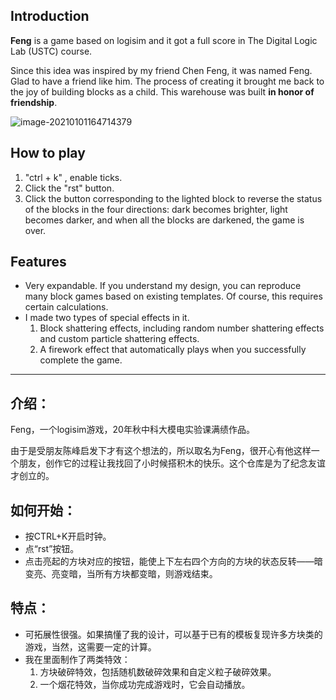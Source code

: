 ## Introduction

**Feng** is a game based on logisim and it got a full score in The Digital Logic Lab (USTC) course.

Since this idea was inspired by my friend Chen Feng, it was named Feng. Glad to have a friend like him. The process of creating it brought me back to the joy of building blocks as a child. This warehouse was built **in honor of friendship**.

![image-20210101164714379](D:\纸七\0.计算机\Github-Repositories\Feng\image-20210101164714379.png)

## How to play

1. "ctrl + k" ,  enable ticks.
2. Click the "rst" button.
2. Click the button corresponding to the lighted block to reverse the status of the blocks in the four directions: dark becomes brighter, light becomes darker, and when all the blocks are darkened, the game is over.

## Features

- Very expandable. If you understand my design, you can reproduce many block games based on existing templates. Of course, this requires certain calculations.
- I made two types of special effects in it.
  1. Block shattering effects, including random number shattering effects and custom particle shattering effects.
  2. A firework effect that automatically plays when you successfully complete the game.

------

## 介绍：

Feng，一个logisim游戏，20年秋中科大模电实验课满绩作品。

由于是受朋友陈峰启发下才有这个想法的，所以取名为Feng，很开心有他这样一个朋友，创作它的过程让我找回了小时候搭积木的快乐。这个仓库是为了纪念友谊才创立的。

## 如何开始：

- 按CTRL+K开启时钟。
- 点“rst”按钮。
- 点击亮起的方块对应的按钮，能使上下左右四个方向的方块的状态反转——暗变亮、亮变暗，当所有方块都变暗，则游戏结束。

## 特点：

- 可拓展性很强。如果搞懂了我的设计，可以基于已有的模板复现许多方块类的游戏，当然，这需要一定的计算。
- 我在里面制作了两类特效：
  1. 方块破碎特效，包括随机数破碎效果和自定义粒子破碎效果。
  2. 一个烟花特效，当你成功完成游戏时，它会自动播放。
